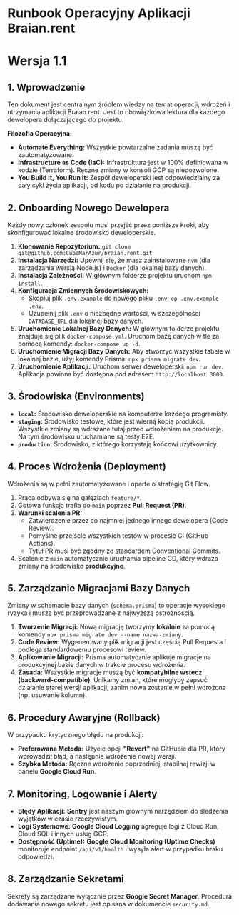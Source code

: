 # Runbook Operacyjny Aplikacji Braian.rent

# Wersja 1.1

## 1. Wprowadzenie

Ten dokument jest centralnym źródłem wiedzy na temat operacji, wdrożeń i utrzymania aplikacji Braian.rent. Jest to obowiązkowa lektura dla każdego dewelopera dołączającego do projektu.

**Filozofia Operacyjna:**

- **Automate Everything:** Wszystkie powtarzalne zadania muszą być zautomatyzowane.
- **Infrastructure as Code (IaC):** Infrastruktura jest w 100% definiowana w kodzie (Terraform). Ręczne zmiany w konsoli GCP są niedozwolone.
- **You Build It, You Run It:** Zespół deweloperski jest odpowiedzialny za cały cykl życia aplikacji, od kodu po działanie na produkcji.

## 2. Onboarding Nowego Dewelopera

Każdy nowy członek zespołu musi przejść przez poniższe kroki, aby skonfigurować lokalne środowisko deweloperskie.

1.  **Klonowanie Repozytorium:** `git clone git@github.com:CubaMarAzur/braian.rent.git`
2.  **Instalacja Narzędzi:** Upewnij się, że masz zainstalowane `nvm` (dla zarządzania wersją Node.js) i `Docker` (dla lokalnej bazy danych).
3.  **Instalacja Zależności:** W głównym folderze projektu uruchom `npm install`.
4.  **Konfiguracja Zmiennych Środowiskowych:**
    - Skopiuj plik `.env.example` do nowego pliku `.env`: `cp .env.example .env`.
    - Uzupełnij plik `.env` o niezbędne wartości, w szczególności `DATABASE_URL` dla lokalnej bazy danych.
5.  **Uruchomienie Lokalnej Bazy Danych:** W głównym folderze projektu znajduje się plik `docker-compose.yml`. Uruchom bazę danych w tle za pomocą komendy: `docker-compose up -d`.
6.  **Uruchomienie Migracji Bazy Danych:** Aby stworzyć wszystkie tabele w lokalnej bazie, użyj komendy Prisma: `npx prisma migrate dev`.
7.  **Uruchomienie Aplikacji:** Uruchom serwer deweloperski: `npm run dev`. Aplikacja powinna być dostępna pod adresem `http://localhost:3000`.

## 3. Środowiska (Environments)

- **`local`:** Środowisko deweloperskie na komputerze każdego programisty.
- **`staging`:** Środowisko testowe, które jest wierną kopią produkcji. Wszystkie zmiany są wdrażane tutaj przed wdrożeniem na produkcję. Na tym środowisku uruchamiane są testy E2E.
- **`production`:** Środowisko, z którego korzystają końcowi użytkownicy.

## 4. Proces Wdrożenia (Deployment)

Wdrożenia są w pełni zautomatyzowane i oparte o strategię Git Flow.

1.  Praca odbywa się na gałęziach `feature/*`.
2.  Gotowa funkcja trafia do `main` poprzez **Pull Request (PR)**.
3.  **Warunki scalenia PR:**
    - Zatwierdzenie przez co najmniej jednego innego dewelopera (Code Review).
    - Pomyślne przejście wszystkich testów w procesie CI (GitHub Actions).
    - Tytuł PR musi być zgodny ze standardem Conventional Commits.
4.  Scalenie z `main` automatycznie uruchamia pipeline CD, który wdraża zmiany na środowisko **produkcyjne**.

## 5. Zarządzanie Migracjami Bazy Danych

Zmiany w schemacie bazy danych (`schema.prisma`) to operacje wysokiego ryzyka i muszą być przeprowadzane z najwyższą ostrożnością.

1.  **Tworzenie Migracji:** Nową migrację tworzymy **lokalnie** za pomocą komendy `npx prisma migrate dev --name nazwa-zmiany`.
2.  **Code Review:** Wygenerowany plik migracji jest częścią Pull Requesta i podlega standardowemu procesowi review.
3.  **Aplikowanie Migracji:** Prisma automatycznie aplikuje migracje na produkcyjnej bazie danych w trakcie procesu wdrożenia.
4.  **Zasada:** Wszystkie migracje muszą być **kompatybilne wstecz (backward-compatible)**. Unikamy zmian, które mogłyby zepsuć działanie starej wersji aplikacji, zanim nowa zostanie w pełni wdrożona (np. usuwanie kolumn).

## 6. Procedury Awaryjne (Rollback)

W przypadku krytycznego błędu na produkcji:

- **Preferowana Metoda:** Użycie opcji **"Revert"** na GitHubie dla PR, który wprowadził błąd, a następnie wdrożenie nowej wersji.
- **Szybka Metoda:** Ręczne wdrożenie poprzedniej, stabilnej rewizji w panelu **Google Cloud Run**.

## 7. Monitoring, Logowanie i Alerty

- **Błędy Aplikacji:** **Sentry** jest naszym głównym narzędziem do śledzenia wyjątków w czasie rzeczywistym.
- **Logi Systemowe:** **Google Cloud Logging** agreguje logi z Cloud Run, Cloud SQL i innych usług GCP.
- **Dostępność (Uptime):** **Google Cloud Monitoring (Uptime Checks)** monitoruje endpoint `/api/v1/health` i wysyła alert w przypadku braku odpowiedzi.

## 8. Zarządzanie Sekretami

Sekrety są zarządzane wyłącznie przez **Google Secret Manager**. Procedura dodawania nowego sekretu jest opisana w dokumencie `security.md`.
